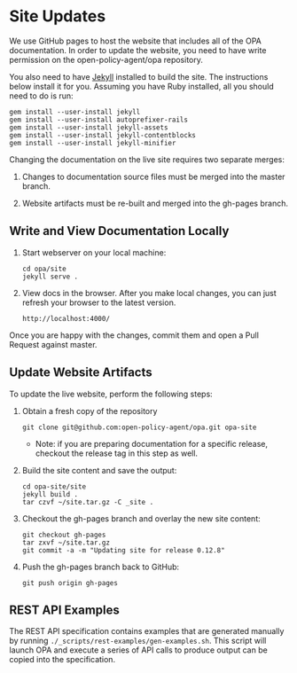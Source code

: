 # Site Updates

We use GitHub pages to host the website that includes all of the OPA documentation. In order to update the website, you need to have write permission on the open-policy-agent/opa repository.

You also need to have [Jekyll](http://jekyllrb.com) installed to build the site. The instructions below install it
for you. Assuming you have Ruby installed, all you should need to do is run:

```
gem install --user-install jekyll
gem install --user-install autoprefixer-rails
gem install --user-install jekyll-assets
gem install --user-install jekyll-contentblocks
gem install --user-install jekyll-minifier
```

Changing the documentation on the live site requires two separate merges:

1. Changes to documentation source files must be merged into the master branch.

1. Website artifacts must be re-built and merged into the gh-pages branch.

## Write and View Documentation Locally

1. Start webserver on your local machine:

    ```
    cd opa/site
    jekyll serve .
    ```

1. View docs in the browser.  After you make local changes, you can just refresh your browser to the latest version.

    ```
    http://localhost:4000/
    ```

Once you are happy with the changes, commit them and open a Pull Request against master.

## Update Website Artifacts

To update the live website, perform the following steps:

1. Obtain a fresh copy of the repository

    ```
    git clone git@github.com:open-policy-agent/opa.git opa-site
    ```

    - Note: if you are preparing documentation for a specific release, checkout the release tag in this step as well.

1. Build the site content and save the output:

    ```
    cd opa-site/site
    jekyll build .
    tar czvf ~/site.tar.gz -C _site .
    ```

1. Checkout the gh-pages branch and overlay the new site content:

    ```
    git checkout gh-pages
    tar zxvf ~/site.tar.gz
    git commit -a -m "Updating site for release 0.12.8"
    ```

1. Push the gh-pages branch back to GitHub:

    ```
    git push origin gh-pages
    ```

## REST API Examples

The REST API specification contains examples that are generated manually by running `./_scripts/rest-examples/gen-examples.sh`. This script will launch OPA and execute a series of API calls to produce output can be copied into the specification.
